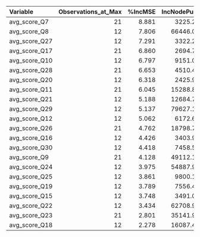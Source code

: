 |Variable      | Observations_at_Max| %IncMSE| IncNodePurity| Importance_Rank| Baseline_Value| Required_Increase|
|:-------------|-------------------:|-------:|-------------:|---------------:|--------------:|-----------------:|
|avg_score_Q7  |                  21|   8.881|      3225.253|               1|         71.201|              10.0|
|avg_score_Q8  |                  12|   7.806|     66446.096|               2|         64.853|              16.5|
|avg_score_Q27 |                  12|   7.291|      3322.228|               3|         68.368|              13.0|
|avg_score_Q17 |                  21|   6.860|      2694.749|               4|         70.953|              10.5|
|avg_score_Q10 |                  12|   6.797|      9151.094|               5|         67.504|              13.5|
|avg_score_Q28 |                  21|   6.653|      4510.422|               6|         65.995|              15.5|
|avg_score_Q20 |                  12|   6.318|      2425.976|               7|         68.921|              12.5|
|avg_score_Q11 |                  21|   6.045|     15288.842|               8|         65.225|              16.0|
|avg_score_Q21 |                  12|   5.188|     12684.753|               9|         68.431|              13.0|
|avg_score_Q29 |                  12|   5.137|     79627.134|              10|         65.051|              16.0|
|avg_score_Q12 |                  12|   5.062|      6172.644|              11|         71.273|              10.0|
|avg_score_Q26 |                  21|   4.762|     18798.739|              12|         67.160|              14.0|
|avg_score_Q16 |                  12|   4.426|      3403.923|              13|         69.458|              12.0|
|avg_score_Q30 |                  12|   4.418|      7458.528|              14|         67.650|              13.5|
|avg_score_Q9  |                  21|   4.128|     49112.148|              15|         67.409|              14.0|
|avg_score_Q24 |                  12|   3.975|     54887.917|              16|         67.329|              14.0|
|avg_score_Q25 |                  12|   3.861|      9800.122|              17|         68.043|              13.0|
|avg_score_Q19 |                  12|   3.789|      7556.424|              18|         69.529|              11.5|
|avg_score_Q15 |                  12|   3.748|      3491.010|              19|         69.425|              12.0|
|avg_score_Q22 |                  12|   3.434|     62708.986|              20|         65.576|              15.5|
|avg_score_Q23 |                  21|   2.801|     35141.910|              21|         67.611|              13.5|
|avg_score_Q18 |                  12|   2.278|     16087.443|              22|         67.564|              13.5|
